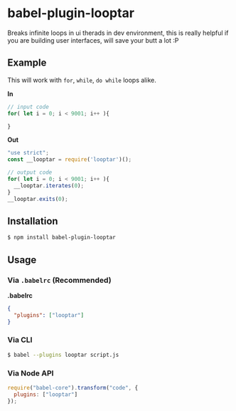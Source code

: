 # babel-plugin-looptar

Breaks infinite loops in ui therads in dev environment, this is really helpful
if you are building user interfaces, will save your butt a lot :P

## Example
This will work with ``for``, ``while``, ``do while`` loops alike.

**In**

```js
// input code
for( let i = 0; i < 9001; i++ ){

}
```

**Out**

```js
"use strict";
const __looptar = require('looptar')();

// output code
for( let i = 0; i < 9001; i++ ){
  __looptar.iterates(0);
}
__looptar.exits(0);
```

## Installation

```sh
$ npm install babel-plugin-looptar
```

## Usage

### Via `.babelrc` (Recommended)

**.babelrc**

```json
{
  "plugins": ["looptar"]
}
```

### Via CLI

```sh
$ babel --plugins looptar script.js
```

### Via Node API

```javascript
require("babel-core").transform("code", {
  plugins: ["looptar"]
});
```
